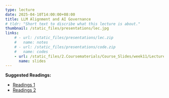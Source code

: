```yaml
---
type: lecture
date: 2025-04-10T14:00:00+08:00
title: LLM Alignment and AI Governance
# tldr: "Short text to discribe what this lecture is about."
thumbnail: /static_files/presentations/lec.jpg
links: 
    # - url: /static_files/presentations/lec.zip
    #   name: notes
    # - url: /static_files/presentations/code.zip
    #   name: codes
    - url: /static_files/2.Coursematerials/Course_Slides/week11/Lecture11_Zhanzhan.pptx
      name: slides
---
```

**Suggested Readings:**
- [Readings 1]({{site.baseurl}}/static_files/2.Coursematerials/Reading_Materials/04.10-Agent_Laboratory-_Using_LLM_Agents_as_Research_Assistants.pdf)
- [Readings 2]({{site.baseurl}}/static_files/2.Coursematerials/Reading_Materials/04.10-TrajLLM-_A_Modular_LLM-Enhanced_Agent-Based_Framework_for_Realistic_Human_Trajectory_Simulation.pdf)
<!-- - [Readings 3]({{site.baseurl}}/static_files/2.Coursematerials/Reading_Materials/03.06-Performance_and_biases_of_Large_Language_Models__in_public_opinion_simulation.pdf) -->
